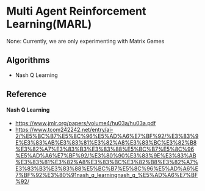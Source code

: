 # Multi Agent Reinforcement Learning(MARL)

None: Currently, we are only experimenting with Matrix Games

## Algorithms 
- Nash Q Learning

## Reference
#### Nash Q Learning
- https://www.jmlr.org/papers/volume4/hu03a/hu03a.pdf 
- https://www.tcom242242.net/entry/ai-2/%E5%BC%B7%E5%8C%96%E5%AD%A6%E7%BF%92/%E3%83%9E%E3%83%AB%E3%83%81%E3%82%A8%E3%83%BC%E3%82%B8%E3%82%A7%E3%83%B3%E3%83%88%E5%BC%B7%E5%8C%96%E5%AD%A6%E7%BF%92/%E3%80%90%E3%83%9E%E3%83%AB%E3%83%81%E3%82%A8%E3%83%BC%E3%82%B8%E3%82%A7%E3%83%B3%E3%83%88%E5%BC%B7%E5%8C%96%E5%AD%A6%E7%BF%92%E3%80%91nash_q_learningnash_q_%E5%AD%A6%E7%BF%92/


